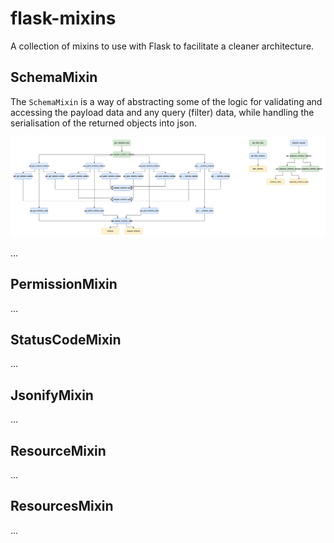 # flask-mixins
A collection of mixins to use with Flask to facilitate a cleaner architecture.

## SchemaMixin
The `SchemaMixin` is a way of abstracting some of the logic for validating and accessing the payload data and any query (filter) data, while handling the serialisation of the returned objects into json.

![SchemaMixin methods](./docs/diagrams/schema_mixin_funcs.drawio.png)

...

## PermissionMixin
...

## StatusCodeMixin
...

## JsonifyMixin
...

## ResourceMixin
...

## ResourcesMixin
...
